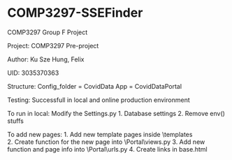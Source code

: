 # COMP3297-SSEFinder
COMP3297 Group F Project

Project: 
COMP3297 Pre-project

Author: 
Ku Sze Hung, Felix 

UID: 
3035370363

Structure:
Config_folder = CovidData
App = CovidDataPortal

Testing: 
Successfull in local and online production environment

To run in local:
Modify the Settings.py
	1. Database settings
	2. Remove env() stuffs


To add new pages:
    1. Add new template pages inside \templates\
    2. Create function for the new page into \Portal\views.py
    3. Add new function and page info into \Portal\urls.py
    4. Create links in base.html

